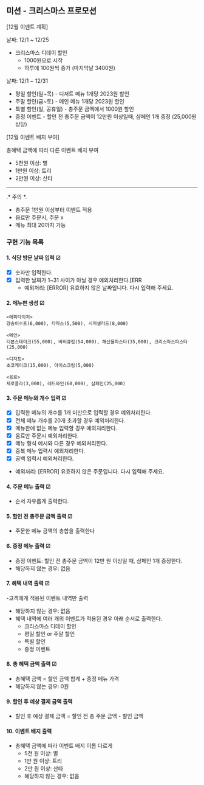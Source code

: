 ## 미션 - 크리스마스 프로모션

[12월 이벤트 계획]

날짜: 12/1 ~ 12/25
- 크리스마스 디데이 할인 
  - 1000원으로 시작
  - 하루에 100원씩 증가 (마지막날 3400원)

날짜: 12/1 ~ 12/31
- 평일 할인(일~목) - 디저트 메뉴 1개당 2023원 할인
- 주말 할인(금~토) - 메인 메뉴 1개당 2023원 할인
- 특별 할인(일, 공휴일) - 총주문 금액에서 1000원 할인
- 증정 이벤트 - 할인 전 총주문 금액이 12만원 이상일때, 샴페인 1개 증정 (25,000원 상당)

[12월 이벤트 배지 부여]

총혜택 금액에 따라 다른 이벤트 배지 부여
- 5천원 이상: 별
- 1만원 이상: 트리
- 2만원 이상: 산타

---
.* 주의 *.
- 총주문 1만원 이상부터 이벤트 적용
- 음료만 주문시, 주문 x
- 메뉴 최대 20까지 가능

### 구현 기능 목록

#### 1. 식당 방문 날짜 입력 ☑
  - [x] 숫자만 입력한다.
  - [x] 입력한 날짜가 1~31 사이가 아닐 경우 예외처리한다.[ERR
    - 예외처리: [ERROR] 유효하지 않은 날짜입니다. 다시 입력해 주세요.

#### 2. 메뉴판 생성 ☑
```
<애피타이저>
양송이수프(6,000), 타파스(5,500), 시저샐러드(8,000)

<메인>
티본스테이크(55,000), 바비큐립(54,000), 해산물파스타(35,000), 크리스마스파스타(25,000)

<디저트>
초코케이크(15,000), 아이스크림(5,000)

<음료>
제로콜라(3,000), 레드와인(60,000), 샴페인(25,000)
```
#### 3. 주문 메뉴와 개수 입력 ☑
  - [x] 입력한 메뉴의 개수를 1개 미만으로 입력할 경우 예외처리한다.
  - [x] 전체 메뉴 개수를 20개 초과할 경우 예외처리한다.
  - [x] 메뉴판에 없는 메뉴 입력할 경우 예외처리한다.
  - [x] 음료만 주문시 예외처리한다.
  - [x] 메뉴 형식 예시와 다른 경우 예외처리한다.
  - [x] 중복 메뉴 입력시 예외처리한다.
  - [x] 공백 입력시 예외처리한다.
  -  예외처리: [ERROR] 유효하지 않은 주문입니다. 다시 입력해 주세요.

#### 4. 주문 메뉴 출력 ☑
 - 순서 자유롭게 출력한다.

#### 5. 할인 전 총주문 금액 출력 ☑
- 주문한 메뉴 금액의 총합을 출력한다 

#### 6. 증정 메뉴 출력 ☑
- 증정 이벤트: 할인 전 총주문 금액이 12만 원 이상일 때, 샴페인 1개 증정한다.
- 해당하지 않는 경우: 없음

#### 7. 혜택 내역 출력 ☑
-고객에게 적용된 이벤트 내역만 출력
  - 해당하지 않는 경우: 없음
  - 혜택 내역에 여러 개의 이벤트가 적용된 경우 아래 순서로 출력한다.
    - 크리스마스 디데이 할인
    - 평일 할인 or 주말 할인
    - 특별 할인
    - 증정 이벤트

#### 8. 총 혜택 금액 출력 ☑
- 총혜택 금액 = 할인 금액 합계 + 증정 메뉴 가격
- 해당하지 않는 경우: 0원

#### 9. 할인 후 예상 결제 금액 출력
- 할인 후 예상 결제 금액 = 할인 전 총 주문 금액 - 할인 금액

#### 10. 이벤트 배지 출력
- 총혜택 금액에 따라 이벤트 배지 이름 다르게
  - 5천 원 이상: 별
  - 1만 원 이상: 트리
  - 2만 원 이상: 산타
  - 해당하지 않는 경우: 없음
